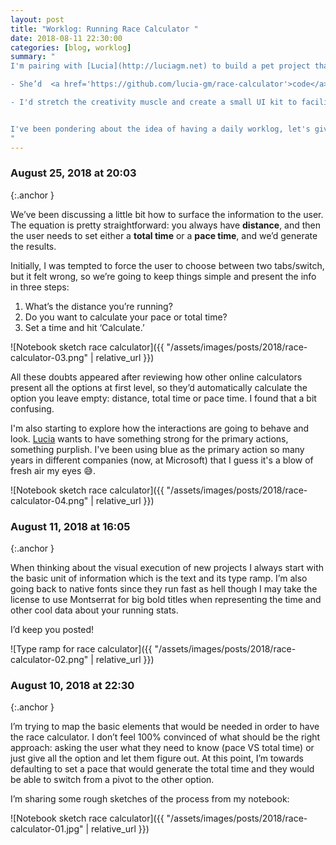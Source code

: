 ```yaml
---
layout: post
title: "Worklog: Running Race Calculator "
date: 2018-08-11 22:30:00
categories: [blog, worklog]
summary: "
I'm pairing with [Lucia](http://luciagm.net) to build a pet project that would let people estimate the race pace and total time when running races. It's the perfect excuse to do two things:

- She’d  <a href='https://github.com/lucia-gm/race-calculator'>code</a> all the project to keep improving her front-end skills

- I'd stretch the creativity muscle and create a small UI kit to facilitate side projects


I've been pondering about the idea of having a daily worklog, let's give it a try! If you got comments or suggestions please do [share them](http://twitter.com/adrianmg).
"
---
```


### August 25, 2018 at 20:03
{:.anchor }

We’ve been discussing a little bit how to surface the information to the user. The equation is pretty straightforward: you always have **distance**, and then the user needs to set either a **total time** or a **pace time**, and we’d generate the results.

Initially, I was tempted to force the user to choose between two tabs/switch, but it felt wrong, so we’re going to keep things simple and present the info in three steps:

1. What’s the distance you’re running?
2. Do you want to calculate your pace or total time?
3. Set a time and hit ‘Calculate.’

![Notebook sketch race calculator]({{ "/assets/images/posts/2018/race-calculator-03.png" | relative_url }})

All these doubts appeared after reviewing how other online calculators present all the options at first level, so they’d automatically calculate the option you leave empty: distance, total time or pace time. I found that a bit confusing.

I'm also starting to explore how the interactions are going to behave and look. [Lucia](http://luciagm.net) wants to have something strong for the primary actions, something purplish. I've been using blue as the primary action so many years in different companies (now, at Microsoft) that I guess it's a blow of fresh air my eyes 😅.

![Notebook sketch race calculator]({{ "/assets/images/posts/2018/race-calculator-04.png" | relative_url }})

### August 11, 2018 at 16:05
{:.anchor }

When thinking about the visual execution of new projects I always start with the basic unit of information which is the text and its type ramp. I’m also going back to native fonts since they run fast as hell though I may take the license to use Montserrat for big bold titles when representing the time and other cool data about your running stats.

I’d keep you posted!

![Type ramp for race calculator]({{ "/assets/images/posts/2018/race-calculator-02.png" | relative_url }})

### August 10, 2018 at 22:30
{:.anchor }

I’m trying to map the basic elements that would be needed in order to have the race calculator. I don’t feel 100% convinced of what should be the right approach: asking the user what they need to know (pace VS total time) or just give all the option and let them figure out. At this point, I’m towards defaulting to set a pace that would generate the total time and they would be able to switch from a pivot to the other option.

I’m sharing some rough sketches of the process from my notebook:

![Notebook sketch race calculator]({{ "/assets/images/posts/2018/race-calculator-01.jpg" | relative_url }})